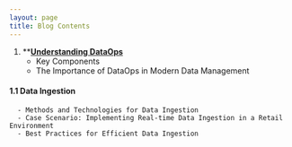 ```yaml
---
layout: page
title: Blog Contents
---
```

1. **[**Understanding DataOps**](https://sagars19.github.io/UDO_post_v1.html)
   - Key Components
   - The Importance of DataOps in Modern Data Management


  #### 1.1 Data Ingestion
      - Methods and Technologies for Data Ingestion
      - Case Scenario: Implementing Real-time Data Ingestion in a Retail Environment
      - Best Practices for Efficient Data Ingestion

     

